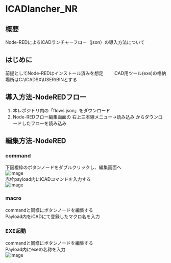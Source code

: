 # ICADlancher_NR
## 概要
Node-REDによるiCADランチャーフロー（json）の導入方法について
## はじめに
前提としてNode-REDはインストール済みを想定　　
iCAD用ツール(exe)の格納場所はC:\ICADSX\USER\BINとする
## 導入方法-NodeREDフロー
1. 本レポジトリ内の「flows.json」をダウンロード
2. Node-REDフロー編集画面の 右上三本線メニュー→読み込み からダウンロードしたフローを読み込み
## 編集方法-NodeRED
### command
下図橙枠のボタンノードをダブルクリックし、編集画面へ  
![image](https://github.com/user-attachments/assets/d1209206-d032-452b-b241-7bd050be5bc8)  
赤枠payload内にiCADコマンドを入力する  
![image](https://github.com/user-attachments/assets/d091237f-36ef-4615-ac06-703d2ccbc681)  
### macro
commandと同様にボタンノードを編集する  
Payload内をiCADにて登録したマクロ名を入力  
### EXE起動
commandと同様にボタンノードを編集する  
Payload内にexeの名称を入力  
![image](https://github.com/user-attachments/assets/f569f68d-c2cf-4219-8d98-ba5412ae7cc3)


